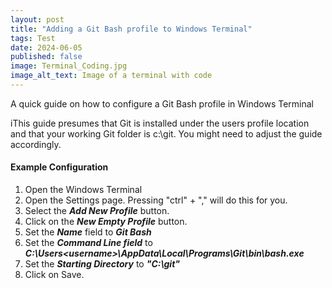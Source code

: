 ```yaml
---
layout: post
title: "Adding a Git Bash profile to Windows Terminal"
tags: Test
date: 2024-06-05
published: false
image: Terminal_Coding.jpg
image_alt_text: Image of a terminal with code
---
```

<!-- Description of article -->
A quick guide on how to configure a Git Bash profile in Windows Terminal


<div class="w3-panel w3-light-blue"><p><span class="w3-badge w3-indigo">i</span>This guide presumes that Git is installed under the users profile location and that your working Git folder is c:\git.  You might need to adjust the guide accordingly.</p></div>

#### Example Configuration
1. Open the Windows Terminal
2. Open the Settings page. Pressing "ctrl" + "," will do this for you.  
3. Select the ***Add New Profile*** button.
4. Click on the ***New Empty Profile*** button.
5. Set the ***Name*** field to ***Git Bash***
6. Set the ***Command Line field*** to ***C:\Users\<username>\AppData\Local\Programs\Git\bin\bash.exe***
7. Set the ***Starting Directory*** to ***"C:\git"***
8. Click on Save.
